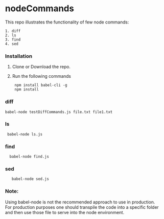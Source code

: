 # nodeCommands

This repo illustrates the functionality of few node commands:
 
    1. diff
    2. ls
    3. find
    4. sed

### Installation
1. Clone or Download the repo. 
2. Run the following commands
    
        npm install babel-cli -g 
        npm install 

### diff 

    babel-node testDiffCommands.js file.txt file1.txt 

    
### ls

     babel-node ls.js 
     
           
### find

      babel-node find.js 
      
### sed
       babel-node sed.js 


### Note:
Using babel-node is not the recommended approach to use in production. For production purposes one should transpile the code into a specific folder and then use those file to serve into the node environment.

